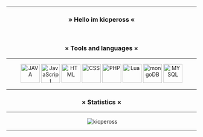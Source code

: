
<hr/>
<h3 align="center">» Hello im kicpeross «</h3>
<br/>
<h3 align="center">× Tools and languages ×</h3>
<hr/>
<p align="center">
<img draggable="false" alt="JAVA" width="50px" title="Java" src="https://imgur.com/R27SCSQ.png" />
<img draggable="false" alt="JavaScript" width="50px" title="JavaScript" src="https://imgur.com/msn7dGi.png" />
<img draggable="false" alt="HTML" width="50px" title="HTML" src="https://imgur.com/s3NIj4N.png" />
<img draggable="false" alt="CSS" width="50px" title="CSS" src="https://imgur.com/Mhf3x54.png" />
<img draggable="false" alt="PHP" width="50px" title="PHP" src="https://imgur.com/FSH8AiL.png" />
<img draggable="false" alt="Lua" width="50px" title="LUA" src="https://imgur.com/AmPvaBZ.png" />
<img draggable="false" alt="mongoDB" width="50px" title="MongoDB" src="https://imgur.com/rtWDlQi.png" />
<img draggable="false" alt="MYSQL" width="50px" title="MYSQL" src="https://imgur.com/AEr81sg.png" />
</p>
<hr/>
<h3 align="center">× Statistics ×</h3>
<hr/>
<p align="center">&nbsp;<img align="center" src="https://github-readme-stats.vercel.app/api/top-langs/?username=kicpeross&layout=compact" alt="kicpeross" /></p>
<hr/>
